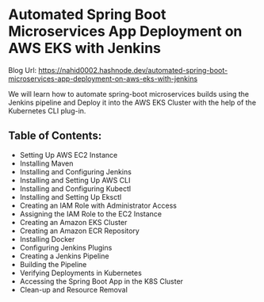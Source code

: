 # Automated Spring Boot Microservices App Deployment on AWS EKS with Jenkins

Blog Url: https://nahid0002.hashnode.dev/automated-spring-boot-microservices-app-deployment-on-aws-eks-with-jenkins

We will learn how to automate spring-boot microservices builds using the Jenkins pipeline and Deploy it into the AWS EKS Cluster with the help of the Kubernetes CLI plug-in.

## Table of Contents:
* Setting Up AWS EC2 Instance
* Installing Maven
* Installing and Configuring Jenkins
* Installing and Setting Up AWS CLI
* Installing and Configuring Kubectl
* Installing and Setting Up Eksctl
* Creating an IAM Role with Administrator Access
* Assigning the IAM Role to the EC2 Instance
* Creating an Amazon EKS Cluster
* Creating an Amazon ECR Repository
* Installing Docker
* Configuring Jenkins Plugins
* Creating a Jenkins Pipeline
* Building the Pipeline
* Verifying Deployments in Kubernetes
* Accessing the Spring Boot App in the K8S Cluster
* Clean-up and Resource Removal


